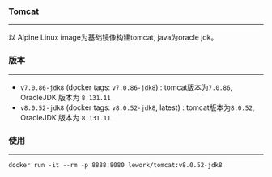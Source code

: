 ### Tomcat
---

以 Alpine Linux image为基础镜像构建tomcat, java为oracle jdk。


### 版本
---

- `v7.0.86-jdk8` (docker tags: `v7.0.86-jdk8`) : tomcat版本为`7.0.86`, OracleJDK 版本为 `8.131.11`
- `v8.0.52-jdk8` (docker tags: `v8.0.52-jdk8`, latest) : tomcat版本为`8.0.52`, OracleJDK 版本为 `8.131.11`


### 使用
---
```
docker run -it --rm -p 8888:8080 lework/tomcat:v8.0.52-jdk8
```